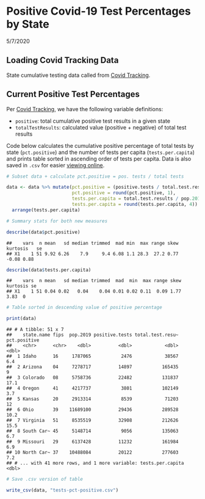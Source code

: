 Positive Covid-19 Test Percentages by State
================
5/7/2020

Loading Covid Tracking Data
---------------------------

State cumulative testing data called from [Covid Tracking](https://covidtracking.com).

Current Positive Test Percentages
---------------------------------

Per [Covid Tracking](https://covidtracking.com/api), we have the following variable definitions:

-   `positive`: total cumulative positive test results in a given state
-   `totalTestResults`: calculated value (positive + negative) of total test results

Code below calculates the cumulative positive percentage of total tests by state (`pct.positive`) and the number of tests per capita (`tests.per.capita`) and prints table sorted in ascending order of tests per capita. Data is also saved in `.csv` for easier [viewing online](https://github.com/mackaytc/covid-resources/blob/master/code/tests-pct-positive.csv).

``` r
# Subset data + calculate pct.positive = pos. tests / total tests

data <- data %>% mutate(pct.positive = (positive.tests / total.test.results)*100, 
                        pct.positive = round(pct.positive, 1), 
                        tests.per.capita = total.test.results / pop.2019, 
                        tests.per.capita = round(tests.per.capita, 4)) %>% 
  arrange(tests.per.capita)

# Summary stats for both new measures

describe(data$pct.positive)
```

    ##    vars  n mean   sd median trimmed  mad min  max range skew kurtosis   se
    ## X1    1 51 9.92 6.26    7.9     9.4 6.08 1.1 28.3  27.2 0.77    -0.08 0.88

``` r
describe(data$tests.per.capita)
```

    ##    vars  n mean   sd median trimmed  mad  min  max range skew kurtosis se
    ## X1    1 51 0.04 0.02   0.04    0.04 0.01 0.02 0.11  0.09 1.77     3.83  0

``` r
# Table sorted in descending value of positive percentage

print(data)
```

    ## # A tibble: 51 x 7
    ##    state.name fips  pop.2019 positive.tests total.test.resu~ pct.positive
    ##    <chr>      <chr>    <dbl>          <dbl>            <dbl>        <dbl>
    ##  1 Idaho      16     1787065           2476            38567          6.4
    ##  2 Arizona    04     7278717          14897           165435          9  
    ##  3 Colorado   08     5758736          22482           131837         17.1
    ##  4 Oregon     41     4217737           3801           102149          3.7
    ##  5 Kansas     20     2913314           8539            71203         12  
    ##  6 Ohio       39    11689100          29436           289528         10.2
    ##  7 Virginia   51     8535519          32908           212626         15.5
    ##  8 South Car~ 45     5148714           9056           135063          6.7
    ##  9 Missouri   29     6137428          11232           161984          6.9
    ## 10 North Car~ 37    10488084          20122           277603          7.2
    ## # ... with 41 more rows, and 1 more variable: tests.per.capita <dbl>

``` r
# Save .csv version of table 

write_csv(data, "tests-pct-positive.csv")
```
